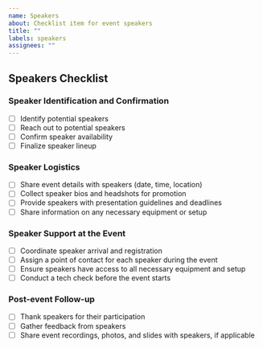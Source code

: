```yaml
---
name: Speakers
about: Checklist item for event speakers
title: ""
labels: speakers
assignees: ""
---
```


## Speakers Checklist

### Speaker Identification and Confirmation

- [ ] Identify potential speakers
- [ ] Reach out to potential speakers
- [ ] Confirm speaker availability
- [ ] Finalize speaker lineup

### Speaker Logistics

- [ ] Share event details with speakers (date, time, location)
- [ ] Collect speaker bios and headshots for promotion
- [ ] Provide speakers with presentation guidelines and deadlines
- [ ] Share information on any necessary equipment or setup

### Speaker Support at the Event

- [ ] Coordinate speaker arrival and registration
- [ ] Assign a point of contact for each speaker during the event
- [ ] Ensure speakers have access to all necessary equipment and setup
- [ ] Conduct a tech check before the event starts

### Post-event Follow-up

- [ ] Thank speakers for their participation
- [ ] Gather feedback from speakers
- [ ] Share event recordings, photos, and slides with speakers, if applicable
